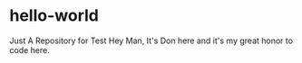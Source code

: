 # hello-world
Just A Repository for Test
Hey Man, It's Don here and it's my great honor to code here.
